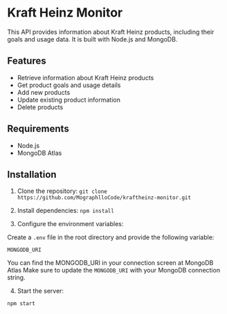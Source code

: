 # Kraft Heinz Monitor

This API provides information about Kraft Heinz products, including their goals and usage data. It is built with Node.js and MongoDB.

## Features

- Retrieve information about Kraft Heinz products
- Get product goals and usage details
- Add new products
- Update existing product information
- Delete products

## Requirements

- Node.js
- MongoDB Atlas

## Installation

1. Clone the repository:
   `git clone https://github.com/MographlloCode/kraftheinz-monitor.git`

2. Install dependencies:
   `npm install`

3. Configure the environment variables:

Create a `.env` file in the root directory and provide the following variable:

`MONGODB_URI`

You can find the MONGODB_URI in your connection screen at MongoDB Atlas
Make sure to update the `MONGODB_URI` with your MongoDB connection string.

4. Start the server:

`npm start`
